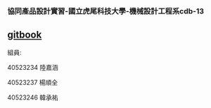 # 

### 協同產品設計實習-國立虎尾科技大學-機械設計工程系cdb-13

## [gitbook](https://s40523237.gitbooks.io/2018cdb-no-13/content/)

組員:

40523234 陸嘉涵

40523237 楊順全

40523246 韓承祐


